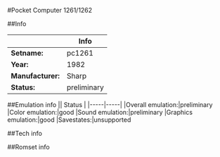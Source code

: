 #Pocket Computer 1261/1262

##Info

||Info|
|-----|-----|
|**Setname:**|pc1261
|**Year:**|1982
|**Manufacturer:**|Sharp
|**Status:**|preliminary

##Emulation info
|| Status |
|-----|-----|
|Overall emulation:|preliminary
|Color emulation:|good
|Sound emulation:|preliminary
|Graphics emulation:|good
|Savestates:|unsupported

##Tech info

##Romset info

<!--- START OF EDITED COMMENT DO NOT TOUCH TEXT ABOVE-->
